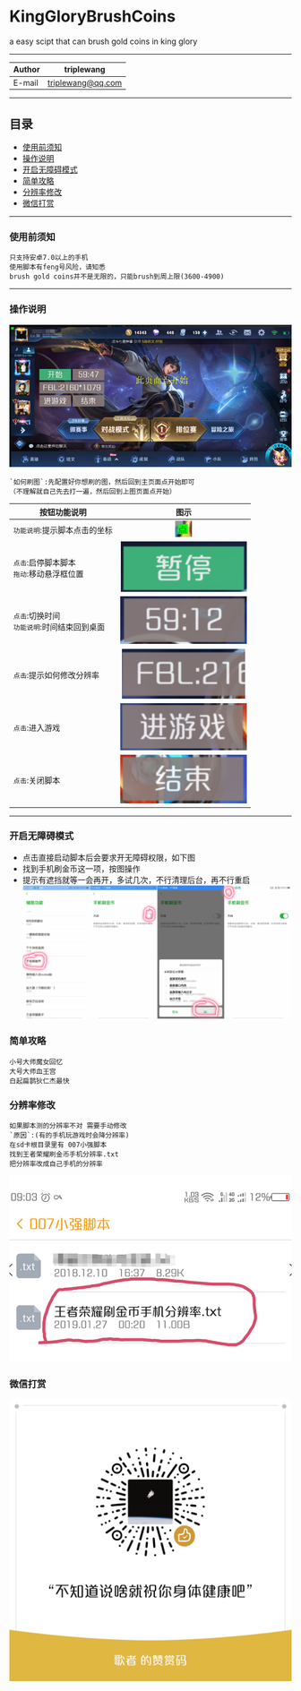 # KingGloryBrushCoins
a easy scipt that can brush gold coins in king glory
****
	
|Author|triplewang|
|---|---
|E-mail|triplewang@qq.com

************
## 目录
* [使用前须知](#使用前须知)
* [操作说明](#操作说明)
* [开启无障碍模式](#开启无障碍模式)
* [简单攻略](#简单攻略)
* [分辨率修改](#分辨率修改)
* [微信打赏](#微信打赏)

*****
### 使用前须知
    只支持安卓7.0以上的手机
    使用脚本有feng号风险，请知悉
    brush gold coins并不是无限的，只能brush到周上限(3600-4900)
**********************
### 操作说明
![](/img/gameview.png "大图")

    `如何刷图`:先配置好你想刷的图，然后回到主页面点开始即可
    （不理解就自己先去打一遍，然后回到上图页面点开始）

|按钮功能说明|图示|
|----|:---:|
|`功能说明`:提示脚本点击的坐标|![](/img/point.png "悬浮框")|
|`点击`:启停脚本脚本<br>`拖动`:移动悬浮框位置|![](/img/start.png "悬浮框")|
|`点击`:切换时间<br>`功能说明`:时间结束回到桌面|![](/img/time.png "悬浮框")|
|`点击`:提示如何修改分辨率|![](/img/FBL.png "悬浮框")|
|`点击`:进入游戏|![](/img/game.png "悬浮框")|
|`点击`:关闭脚本|![](/img/exit.png "悬浮框")|
***************
### 开启无障碍模式
- 点击直接启动脚本后会要求开无障碍权限，如下图
- 找到手机刷金币这一项，按图操作
- 提示有遮挡就等一会再开，多试几次，不行清理后台，再不行重启
![](/img/zhangai.jpg)

### 简单攻略
    小号大师魔女回忆
    大号大师血王宫
    白起扁鹊狄仁杰最快


### 分辨率修改
    如果脚本测的分辨率不对 需要手动修改
    `原因`:(有的手机玩游戏时会降分辨率)
    在sd卡根目录里有 007小强脚本
    找到王者荣耀刷金币手机分辨率.txt
    把分辨率改成自己手机的分辨率
![](/img/FBL1.png)

### 微信打赏
![](/img/money.png)